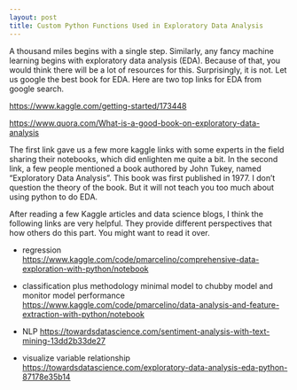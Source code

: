 ```yaml
---
layout: post
title: Custom Python Functions Used in Exploratory Data Analysis
---
```


A thousand miles begins with a single step. Similarly, any fancy machine learning begins with  exploratory data analysis (EDA). Because of that, you would think there will be a lot of resources for this. Surprisingly, it is not. Let us google the best book for EDA.  Here are two top links for EDA from google search.  

<https://www.kaggle.com/getting-started/173448>

<https://www.quora.com/What-is-a-good-book-on-exploratory-data-analysis>

The first link gave us a few more kaggle links with some experts in the field sharing their notebooks, which did enlighten me quite a bit. In the second link, a few people mentioned a book authored by John Tukey, named “Exploratory Data Analysis”. This book was first published in 1977. I don’t question the theory of the book. But it will not teach you too much about using python to do EDA.   

After reading a few Kaggle articles and data science blogs, I think the following links are very helpful. They provide different perspectives that how others do this part.  You might want to read it over.    

* regression  
<https://www.kaggle.com/code/pmarcelino/comprehensive-data-exploration-with-python/notebook>  

* classification  plus methodology  minimal model to chubby model and monitor model performance 
<https://www.kaggle.com/code/pmarcelino/data-analysis-and-feature-extraction-with-python/notebook>

* NLP
<https://towardsdatascience.com/sentiment-analysis-with-text-mining-13dd2b33de27>

* visualize  variable relationship
<https://towardsdatascience.com/exploratory-data-analysis-eda-python-87178e35b14>



